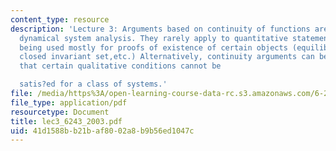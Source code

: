 ```yaml
---
content_type: resource
description: 'Lecture 3: Arguments based on continuity of functions are common in
  dynamical system analysis. They rarely apply to quantitative statements,instead
  being used mostly for proofs of existence of certain objects (equilibria,open or
  closed invariant set,etc.) Alternatively, continuity arguments can be used to show
  that certain qualitative conditions cannot be

  satis?ed for a class of systems.'
file: /media/https%3A/open-learning-course-data-rc.s3.amazonaws.com/6-243j-dynamics-of-nonlinear-systems-fall-2003/41d1588bb21baf8002a8b9b56ed1047c_lec3_6243_2003.pdf
file_type: application/pdf
resourcetype: Document
title: lec3_6243_2003.pdf
uid: 41d1588b-b21b-af80-02a8-b9b56ed1047c
---
```

